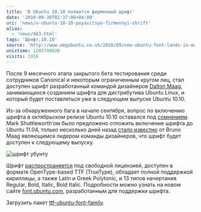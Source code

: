```yaml
---
title: 'В Ubuntu 10.10 появится фирменный шрифт'
date: '2010-09-30T02:37:06+04:00'
uri: 'news/v-ubuntu-10-10-poyavitsya-firmennyi-shrift'
alias: 
  - 'news/483.html'
tags: 'Шрифт,10.10'
source: 'http://www.omgubuntu.co.uk/2010/09/new-ubuntu-font-lands-in-maverick-for-all-users/'
unixtime: 1285799826
visits: 1916
---
```

После 9 месячного этапа закрытого бета тестирования среди сотрудников Canonical и некоторым ограниченным кругом лиц, стал доступен шрифт разработанный командой дизайнеров [Dalton Maag](http://www.daltonmaag.com/), занимающихся созданием шрифта для дистрибутива Ubuntu Linux, и который будет поставляться уже в следующем выпуске Ubuntu 10.10.

Из-за обнаруженного бага в начале сентября, вопрос по включению шрифта в октябрьском релизе Ubuntu 10.10 оставался под [сомнением](http://www.omgubuntu.co.uk/2010/09/new-ubuntu-font-giving-maverick-a-miss/).  Mark Shuttleworth’ом было предложено отложить включение шрифта до Ubuntu 11.04, только несколько дней назад [стало известно](http://www.omgubuntu.co.uk/2010/09/new-font-still-on-course-for-ubuntu-10-10/) от Bruno Maag являющимся лидером команды дизайнеров, что шрифт будет доступен к следующему выпуску.

![шрифт убунту](img/2010/09/30/02-00/type-ubuntu-.jpg)

Шрифт [распространяется](http://packages.ubuntu.com/maverick/ttf-ubuntu-font-family) под свободной лицензией, доступен в формате OpenType-based TTF (TrueType),  обладает полной поддержкой кириллицы, а также Latin и Greek Polytonic, и 13 типов начертания Regular, Bold, Italic, Bold Italic. Подробности можно узнать на новом сайте [font.ubuntu.com](http://font.ubuntu.com/), разработанным для поддержки шрифта.

Загрузить пакет [ttf-ubuntu-font-family](https://launchpad.net/ubuntu-font-family/).
